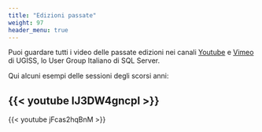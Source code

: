 ```yaml
---
title: "Edizioni passate"
weight: 97
header_menu: true
---
```


Puoi guardare tutti i video delle passate edizioni nei canali [Youtube](https://www.youtube.com/@ugiss_org/playlists) e [Vimeo](https://vimeo.com/search?q=UGISS) di UGISS, lo User Group Italiano di SQL Server.

Qui alcuni esempi delle sessioni degli scorsi anni:

{{< youtube IJ3DW4gncpI >}}
---
{{< youtube jFcas2hqBnM >}}




